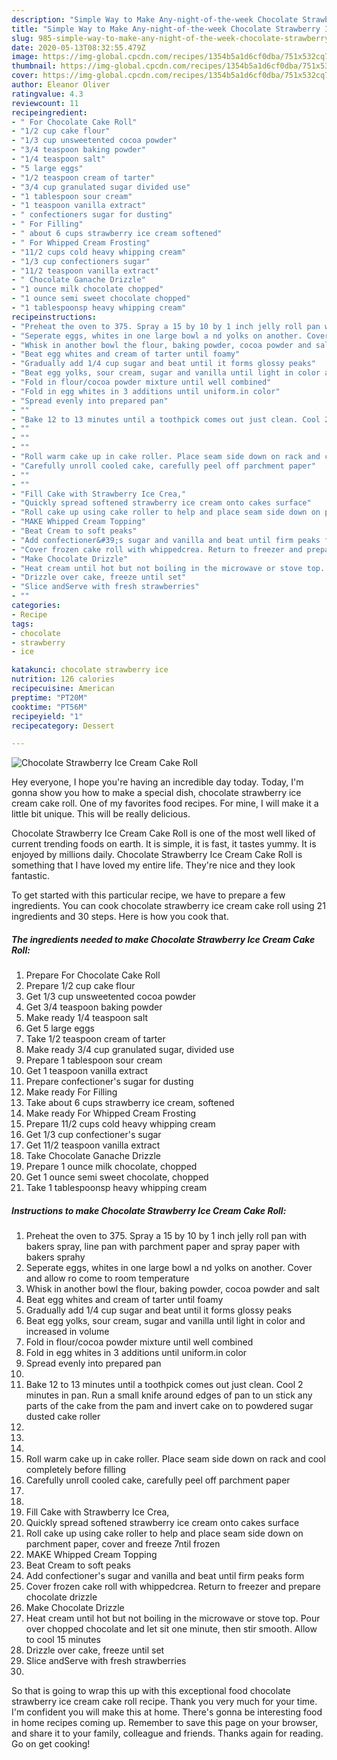 ```yaml
---
description: "Simple Way to Make Any-night-of-the-week Chocolate Strawberry Ice Cream Cake Roll"
title: "Simple Way to Make Any-night-of-the-week Chocolate Strawberry Ice Cream Cake Roll"
slug: 985-simple-way-to-make-any-night-of-the-week-chocolate-strawberry-ice-cream-cake-roll
date: 2020-05-13T08:32:55.479Z
image: https://img-global.cpcdn.com/recipes/1354b5a1d6cf0dba/751x532cq70/chocolate-strawberry-ice-cream-cake-roll-recipe-main-photo.jpg
thumbnail: https://img-global.cpcdn.com/recipes/1354b5a1d6cf0dba/751x532cq70/chocolate-strawberry-ice-cream-cake-roll-recipe-main-photo.jpg
cover: https://img-global.cpcdn.com/recipes/1354b5a1d6cf0dba/751x532cq70/chocolate-strawberry-ice-cream-cake-roll-recipe-main-photo.jpg
author: Eleanor Oliver
ratingvalue: 4.3
reviewcount: 11
recipeingredient:
- " For Chocolate Cake Roll"
- "1/2 cup cake flour"
- "1/3 cup unsweetented cocoa powder"
- "3/4 teaspoon baking powder"
- "1/4 teaspoon salt"
- "5 large eggs"
- "1/2 teaspoon cream of tarter"
- "3/4 cup granulated sugar divided use"
- "1 tablespoon sour cream"
- "1 teaspoon vanilla extract"
- " confectioners sugar for dusting"
- " For Filling"
- " about 6 cups strawberry ice cream softened"
- " For Whipped Cream Frosting"
- "11/2 cups cold heavy whipping cream"
- "1/3 cup confectioners sugar"
- "11/2 teaspoon vanilla extract"
- " Chocolate Ganache Drizzle"
- "1 ounce milk chocolate chopped"
- "1 ounce semi sweet chocolate chopped"
- "1 tablespoonsp heavy whipping cream"
recipeinstructions:
- "Preheat the oven to 375. Spray a 15 by 10 by 1 inch jelly roll pan with bakers spray, line pan with parchment paper and spray paper with bakers sprahy"
- "Seperate eggs, whites in one large bowl a nd yolks on another. Cover and allow ro come to room temperature"
- "Whisk in another bowl the flour, baking powder, cocoa powder and salt"
- "Beat egg whites and cream of tarter until foamy"
- "Gradually add 1/4 cup sugar and beat until it forms glossy peaks"
- "Beat egg yolks, sour cream, sugar and vanilla until light in color and increased in volume"
- "Fold in flour/cocoa powder mixture until well combined"
- "Fold in egg whites in 3 additions until uniform.in color"
- "Spread evenly into prepared pan"
- ""
- "Bake 12 to 13 minutes until a toothpick comes out just clean. Cool 2 minutes in pan. Run a small knife around edges of pan to un stick any parts of the cake from the pam and invert cake on to powdered sugar dusted cake roller"
- ""
- ""
- ""
- "Roll warm cake up in cake roller. Place seam side down on rack and cool completely before filling"
- "Carefully unroll cooled cake, carefully peel off parchment paper"
- ""
- ""
- "Fill Cake with Strawberry Ice Crea,"
- "Quickly spread softened strawberry ice cream onto cakes surface"
- "Roll cake up using cake roller to help and place seam side down on parchment paper, cover and freeze 7ntil frozen"
- "MAKE Whipped Cream Topping"
- "Beat Cream to soft peaks"
- "Add confectioner&#39;s sugar and vanilla and beat until firm peaks form"
- "Cover frozen cake roll with whippedcrea. Return to freezer and prepare chocolate drizzle"
- "Make Chocolate Drizzle"
- "Heat cream until hot but not boiling in the microwave or stove top. Pour over chopped chocolate and let sit one minute, then stir smooth. Allow to cool 15 minutes"
- "Drizzle over cake, freeze until set"
- "Slice andServe with fresh strawberries"
- ""
categories:
- Recipe
tags:
- chocolate
- strawberry
- ice

katakunci: chocolate strawberry ice 
nutrition: 126 calories
recipecuisine: American
preptime: "PT20M"
cooktime: "PT56M"
recipeyield: "1"
recipecategory: Dessert

---
```



![Chocolate Strawberry Ice Cream Cake Roll](https://img-global.cpcdn.com/recipes/1354b5a1d6cf0dba/751x532cq70/chocolate-strawberry-ice-cream-cake-roll-recipe-main-photo.jpg)

Hey everyone, I hope you're having an incredible day today. Today, I'm gonna show you how to make a special dish, chocolate strawberry ice cream cake roll. One of my favorites food recipes. For mine, I will make it a little bit unique. This will be really delicious.



Chocolate Strawberry Ice Cream Cake Roll is one of the most well liked of current trending foods on earth. It is simple, it is fast, it tastes yummy. It is enjoyed by millions daily. Chocolate Strawberry Ice Cream Cake Roll is something that I have loved my entire life. They're nice and they look fantastic.


To get started with this particular recipe, we have to prepare a few ingredients. You can cook chocolate strawberry ice cream cake roll using 21 ingredients and 30 steps. Here is how you cook that.

<!--inarticleads1-->

##### The ingredients needed to make Chocolate Strawberry Ice Cream Cake Roll:

1. Prepare  For Chocolate Cake Roll
1. Prepare 1/2 cup cake flour
1. Get 1/3 cup unsweetented cocoa powder
1. Get 3/4 teaspoon baking powder
1. Make ready 1/4 teaspoon salt
1. Get 5 large eggs
1. Take 1/2 teaspoon cream of tarter
1. Make ready 3/4 cup granulated sugar, divided use
1. Prepare 1 tablespoon sour cream
1. Get 1 teaspoon vanilla extract
1. Prepare  confectioner&#39;s sugar for dusting
1. Make ready  For Filling
1. Take  about 6 cups strawberry ice cream, softened
1. Make ready  For Whipped Cream Frosting
1. Prepare 11/2 cups cold heavy whipping cream
1. Get 1/3 cup confectioner&#39;s sugar
1. Get 11/2 teaspoon vanilla extract
1. Take  Chocolate Ganache Drizzle
1. Prepare 1 ounce milk chocolate, chopped
1. Get 1 ounce semi sweet chocolate, chopped
1. Take 1 tablespoonsp heavy whipping cream




<!--inarticleads2-->

##### Instructions to make Chocolate Strawberry Ice Cream Cake Roll:

1. Preheat the oven to 375. Spray a 15 by 10 by 1 inch jelly roll pan with bakers spray, line pan with parchment paper and spray paper with bakers sprahy
1. Seperate eggs, whites in one large bowl a nd yolks on another. Cover and allow ro come to room temperature
1. Whisk in another bowl the flour, baking powder, cocoa powder and salt
1. Beat egg whites and cream of tarter until foamy
1. Gradually add 1/4 cup sugar and beat until it forms glossy peaks
1. Beat egg yolks, sour cream, sugar and vanilla until light in color and increased in volume
1. Fold in flour/cocoa powder mixture until well combined
1. Fold in egg whites in 3 additions until uniform.in color
1. Spread evenly into prepared pan
1. 
1. Bake 12 to 13 minutes until a toothpick comes out just clean. Cool 2 minutes in pan. Run a small knife around edges of pan to un stick any parts of the cake from the pam and invert cake on to powdered sugar dusted cake roller
1. 
1. 
1. 
1. Roll warm cake up in cake roller. Place seam side down on rack and cool completely before filling
1. Carefully unroll cooled cake, carefully peel off parchment paper
1. 
1. 
1. Fill Cake with Strawberry Ice Crea,
1. Quickly spread softened strawberry ice cream onto cakes surface
1. Roll cake up using cake roller to help and place seam side down on parchment paper, cover and freeze 7ntil frozen
1. MAKE Whipped Cream Topping
1. Beat Cream to soft peaks
1. Add confectioner&#39;s sugar and vanilla and beat until firm peaks form
1. Cover frozen cake roll with whippedcrea. Return to freezer and prepare chocolate drizzle
1. Make Chocolate Drizzle
1. Heat cream until hot but not boiling in the microwave or stove top. Pour over chopped chocolate and let sit one minute, then stir smooth. Allow to cool 15 minutes
1. Drizzle over cake, freeze until set
1. Slice andServe with fresh strawberries
1. 




So that is going to wrap this up with this exceptional food chocolate strawberry ice cream cake roll recipe. Thank you very much for your time. I'm confident you will make this at home. There's gonna be interesting food in home recipes coming up. Remember to save this page on your browser, and share it to your family, colleague and friends. Thanks again for reading. Go on get cooking!
